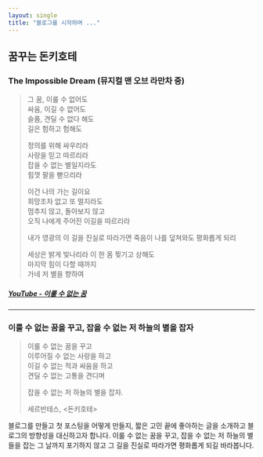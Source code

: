 ```yaml
---
layout: single
title: "블로그를 시작하며 ..."
---
```


## 꿈꾸는 돈키호테

### The Impossible Dream (뮤지컬 맨 오브 라만차 중)

> 그 꿈, 이룰 수 없어도  
> 싸움, 이길 수 없어도  
> 슬픔, 견딜 수 없다 해도  
> 길은 험하고 험해도  
>  
> 정의를 위해 싸우리라    
> 사랑을 믿고 따르리라  
> 잡을 수 없는 별일지라도  
> 힘껏 팔을 뻗으리라  
>  
> 이건 나의 가는 길이요  
> 희망조차 없고 또 멀지라도  
> 멈추지 않고, 돌아보지 않고  
> 오직 나에게 주어진 이길을 따르리라  
>  
> 내가 영광의 이 길을 진실로 따라가면
> 죽음이 나를 덮쳐와도 평화롭게 되리
>  
> 세상은 밝게 빛나리라 이 한 몸 찢기고 상해도  
> 마지막 힘이 다할 때까지  
> 가네 저 별을 향하여  

##### [YouTube - 이룰 수 없는 꿈](https://www.youtube.com/watch?v=k0CIoqRq0OI, "YouTube link")

***

### 이룰 수 없는 꿈을 꾸고, 잡을 수 없는 저 하늘의 별을 잡자

> 이룰 수 없는 꿈을 꾸고  
> 이루어질 수 없는 사랑을 하고  
> 이길 수 없는 적과 싸움을 하고  
> 견딜 수 없는 고통을 견디며
>  
> 잡을 수 없는 저 하늘의 별을 잡자.  
>  
> 세르반테스, <돈키호테>  
  
블로그를 만들고 첫 포스팅을 어떻게 만들지, 짧은 고민 끝에 좋아하는 글을 소개하고 블로그의 방향성을 대신하고자 합니다. 이룰 수 없는 꿈을 꾸고, 잡을 수 없는 저 하늘의 별들을 잡는 그 날까지 포기하지 않고 그 길을 진실로 따라가면 평화롭게 되길 바라봅니다.

